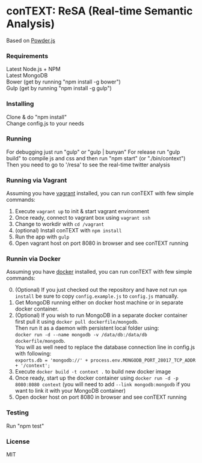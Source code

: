 # conTEXT: ReSA (Real-time Semantic Analysis)

Based on [Powder.js](https://github.com/yamalight/generator-powder)

### Requirements

Latest Node.js + NPM  
Latest MongoDB  
Bower (get by running "npm install -g bower")  
Gulp (get by running "npm install -g gulp")  

### Installing

Clone & do "npm install"  
Change config.js to your needs  

### Running

For debugging just run "gulp" or "gulp | bunyan"
For release run "gulp build" to compile js and css and then run "npm start" (or "./bin/context")
Then you need to go to '/resa' to see the real-time twitter analysis

### Running via Vagrant

Assuming you have [vagrant](http://www.vagrantup.com/) installed, you can run conTEXT with few simple commands:  

1. Execute `vagrant up` to init & start vagrant environment
2. Once ready, connect to vagrant box using `vagrant ssh`
3. Change to workdir with `cd /vagrant`
4. (optional) Install conTEXT with `npm install`
5. Run the app with `gulp`
7. Open vagrant host on port 8080 in browser and see conTEXT running

### Runnin via Docker

Assuming you have [docker](https://www.docker.io/) installed, you can run conTEXT with few simple commands:  

0. (Optional) If you just checked out the repository and have not run `npm install` be sure to copy `config.example.js` to `config.js` manually.
1. Get MongoDB running either on docker host machine or in separate docker container.
2. (Optional) If you wish to run MongoDB in a separate docker container first pull it using `docker pull dockerfile/mongodb`.  
Then run it as a daemon with persistent local folder using:  
`docker run -d --name mongodb -v /data/db:/data/db dockerfile/mongodb`.  
You will as well need to replace the database connection line in config.js with following:  
`exports.db = 'mongodb://' + process.env.MONGODB_PORT_28017_TCP_ADDR + '/context';`
3. Execute `docker build -t context .` to build new docker image
4. Once ready, start up the docker container using `docker run -d -p 8080:8080 context` (you will need to add `--link mongodb:mongodb` if you want to link it with your MongoDB container)
7. Open docker host on port 8080 in browser and see conTEXT running

### Testing

Run "npm test"  

### License

MIT
